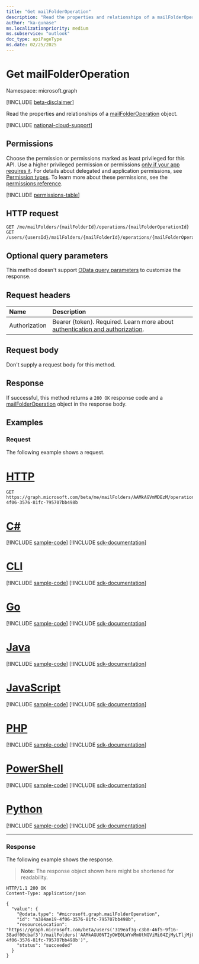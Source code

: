 ```yaml
---
title: "Get mailFolderOperation"
description: "Read the properties and relationships of a mailFolderOperation object."
author: "ka-gunase"
ms.localizationpriority: medium
ms.subservice: "outlook"
doc_type: apiPageType
ms.date: 02/25/2025
---
```


# Get mailFolderOperation

Namespace: microsoft.graph

[!INCLUDE [beta-disclaimer](../../includes/beta-disclaimer.md)]

Read the properties and relationships of a [mailFolderOperation](../resources/mailfolderoperation.md) object.

[!INCLUDE [national-cloud-support](../../includes/global-only.md)]

## Permissions

Choose the permission or permissions marked as least privileged for this API. Use a higher privileged permission or permissions [only if your app requires it](/graph/permissions-overview#best-practices-for-using-microsoft-graph-permissions). For details about delegated and application permissions, see [Permission types](/graph/permissions-overview#permission-types). To learn more about these permissions, see the [permissions reference](/graph/permissions-reference).

<!-- { "blockType": "permissions", "name": "mailfolderoperation_get" } -->
[!INCLUDE [permissions-table](../includes/permissions/mailfolderoperation-get-permissions.md)]

## HTTP request

<!-- {
  "blockType": "ignored"
}
-->
``` http
GET /me/mailFolders/{mailFolderId}/operations/{mailFolderOperationId}
GET /users/{usersId}/mailFolders/{mailFolderId}/operations/{mailFolderOperationId}
```

## Optional query parameters

This method doesn't support [OData query parameters](/graph/query-parameters) to customize the response.

## Request headers

|Name|Description|
|:---|:---|
|Authorization|Bearer {token}. Required. Learn more about [authentication and authorization](/graph/auth/auth-concepts).|

## Request body

Don't supply a request body for this method.

## Response

If successful, this method returns a `200 OK` response code and a [mailFolderOperation](../resources/mailfolderoperation.md) object in the response body.

## Examples

### Request

The following example shows a request.
# [HTTP](#tab/http)
<!-- {
  "blockType": "request",
  "name": "get_mailfolderoperation",
  "sampleKeys": ["AAMkAGVmMDEzM", "a384ae19-4f06-3576-81fc-795707bb498b"]
}
-->
``` http
GET https://graph.microsoft.com/beta/me/mailFolders/AAMkAGVmMDEzM/operations/a384ae19-4f06-3576-81fc-795707bb498b
```

# [C#](#tab/csharp)
[!INCLUDE [sample-code](../includes/snippets/csharp/get-mailfolderoperation-csharp-snippets.md)]
[!INCLUDE [sdk-documentation](../includes/snippets/snippets-sdk-documentation-link.md)]

# [CLI](#tab/cli)
[!INCLUDE [sample-code](../includes/snippets/cli/get-mailfolderoperation-cli-snippets.md)]
[!INCLUDE [sdk-documentation](../includes/snippets/snippets-sdk-documentation-link.md)]

# [Go](#tab/go)
[!INCLUDE [sample-code](../includes/snippets/go/get-mailfolderoperation-go-snippets.md)]
[!INCLUDE [sdk-documentation](../includes/snippets/snippets-sdk-documentation-link.md)]

# [Java](#tab/java)
[!INCLUDE [sample-code](../includes/snippets/java/get-mailfolderoperation-java-snippets.md)]
[!INCLUDE [sdk-documentation](../includes/snippets/snippets-sdk-documentation-link.md)]

# [JavaScript](#tab/javascript)
[!INCLUDE [sample-code](../includes/snippets/javascript/get-mailfolderoperation-javascript-snippets.md)]
[!INCLUDE [sdk-documentation](../includes/snippets/snippets-sdk-documentation-link.md)]

# [PHP](#tab/php)
[!INCLUDE [sample-code](../includes/snippets/php/get-mailfolderoperation-php-snippets.md)]
[!INCLUDE [sdk-documentation](../includes/snippets/snippets-sdk-documentation-link.md)]

# [PowerShell](#tab/powershell)
[!INCLUDE [sample-code](../includes/snippets/powershell/get-mailfolderoperation-powershell-snippets.md)]
[!INCLUDE [sdk-documentation](../includes/snippets/snippets-sdk-documentation-link.md)]

# [Python](#tab/python)
[!INCLUDE [sample-code](../includes/snippets/python/get-mailfolderoperation-python-snippets.md)]
[!INCLUDE [sdk-documentation](../includes/snippets/snippets-sdk-documentation-link.md)]

---

### Response

The following example shows the response.
>**Note:** The response object shown here might be shortened for readability.
<!-- {
  "blockType": "response",
  "truncated": true,
  "@odata.type": "microsoft.graph.mailFolderOperation"
}
-->
``` http
HTTP/1.1 200 OK
Content-Type: application/json

{
  "value": {
    "@odata.type": "#microsoft.graph.mailFolderOperation",
    "id": "a384ae19-4f06-3576-81fc-795707bb498b",
    "resourceLocation": "https://graph.microsoft.com/beta/users('319eaf3g-c3b8-46f5-9f16-38adf00cbaf3')/mailFolders('AAMkAGU0NTIyOWE0LWYxMmUtNGViMi04ZjMyLTljMjUwYWM3NDI3YQAuAAAAAAA25z0YzVCgR6uHvkjbRp9VAQAretDva7GxQ4Hap0R24JZlAAAAAAEMAAA=')/operations('a384ae19-4f06-3576-81fc-795707bb498b')",
    "status": "succeeded"
  }
}
```
